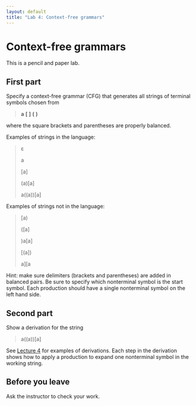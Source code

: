 ```yaml
---
layout: default
title: "Lab 4: Context-free grammars"
---
```


# Context-free grammars

This is a pencil and paper lab.

## First part

Specify a context-free grammar (CFG) that generates all strings of terminal symbols chosen from

> **a** **\[** **\]** **(** **)**

where the square brackets and parentheses are properly
balanced.

Examples of strings in the language:

> ε
>
> a 
>
> \[a\]
>
> (a)\[a\]
>
> a((a))\[a\]

Examples of strings not in the language:

> \[a)
>
> (\[a\]
>
> )a\[a\]
>
> \[(a\])
>
> a\]\[a

Hint: make sure delimiters (brackets and parentheses) are added in balanced pairs.
Be sure to specify which nonterminal symbol is the start symbol. Each production should have a
single nonterminal symbol on the left hand side.

## Second part

Show a derivation for the string

> a((a))\[a\]

See [Lecture 4](../lectures/lecture04.html) for examples of derivations.  Each step in the derivation shows how to apply a production to expand one nonterminal symbol in the working string.

## Before you leave

Ask the instructor to check your work.
